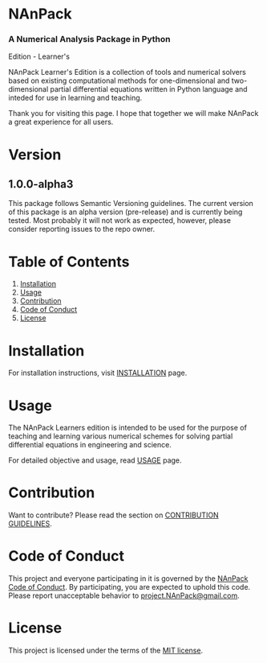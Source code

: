 # NAnPack

### A Numerical Analysis Package in Python

Edition - Learner's

NAnPack Learner's Edition is a collection of tools and numerical solvers based on existing computational methods for one-dimensional and two-dimensional partial differential equations written in Python language and inteded for use in learning and teaching.

Thank you for visiting this page. I hope that together we will make NAnPack a great experience for all users.

# Version

## 1.0.0-alpha3
This package follows Semantic Versioning guidelines. The current version of this package is an alpha version (pre-release) and is currently being tested. Most probably it will not work as expected, however, please consider reporting issues to the repo owner.

# Table of Contents
1. [Installation](#Installation)
2. [Usage](#Usage)
3. [Contribution](#Contribution)
4. [Code of Conduct](#Code-of-Conduct)
5. [License](#License)

# Installation
For installation instructions, visit [INSTALLATION](https://github.com/vxsharma-14/project-NAnPack/blob/main/docs/INSTALLATION.md) page.

# Usage
The NAnPack Learners edition is intended to be used for the purpose of teaching and learning various numerical schemes for solving partial differential equations in engineering and science.

For detailed objective and usage, read [USAGE](https://github.com/vxsharma-14/project-NAnPack/blob/main/docs/USAGE.md) page.

# Contribution

Want to contribute? Please read the section on [CONTRIBUTION GUIDELINES](https://github.com/vxsharma-14/project-NAnPack/blob/main/docs/CONTRIBUTING.md).

# Code of Conduct

This project and everyone participating in it is governed by the [NAnPack Code of Conduct](https://github.com/vxsharma-14/project-NAnPack/blob/main/CODE_OF_CONDUCT.md). By participating, you are expected to uphold this code.
Please report unacceptable behavior to project.NAnPack@gmail.com.

# License
This project is licensed under the terms of the [MIT license](https://github.com/vxsharma-14/project-NAnPack/blob/main/LICENSE.md).
